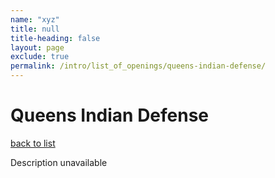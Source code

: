 ```yaml
---
name: "xyz"
title: null
title-heading: false
layout: page
exclude: true
permalink: /intro/list_of_openings/queens-indian-defense/
---
```


# Queens Indian Defense

[back to list](../../list_of_openings)

Description unavailable